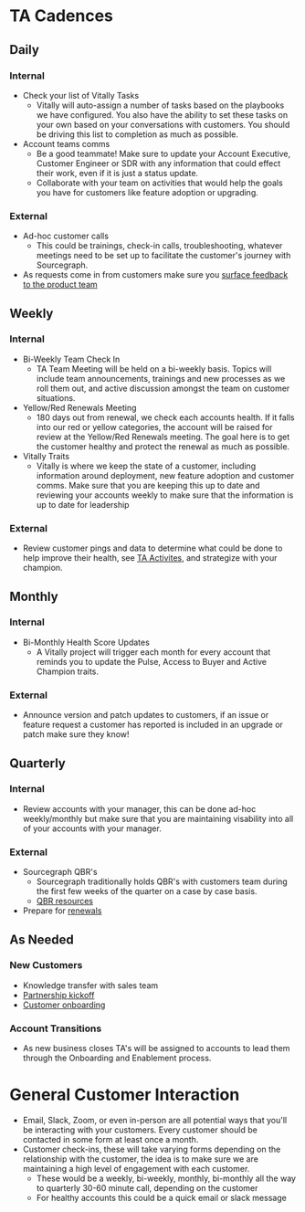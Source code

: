 # TA Cadences

## Daily

### Internal

- Check your list of Vitally Tasks
  - Vitally will auto-assign a number of tasks based on the playbooks we have configured. You also have the ability to set these tasks on your own based on your conversations with customers. You should be driving this list to completion as much as possible.
- Account teams comms
  - Be a good teammate! Make sure to update your Account Executive, Customer Engineer or SDR with any information that could effect their work, even if it is just a status update.
  - Collaborate with your team on activities that would help the goals you have for customers like feature adoption or upgrading.

### External

- Ad-hoc customer calls
  - This could be trainings, check-in calls, troubleshooting, whatever meetings need to be set up to facilitate the customer's journey with Sourcegraph.
- As requests come in from customers make sure you [surface feedback to the product team](../../../engineering/product/process/feedback/surfacing_product_feedback.md)

## Weekly

### Internal

- Bi-Weekly Team Check In
  - TA Team Meeting will be held on a bi-weekly basis. Topics will include team announcements, trainings and new processes as we roll them out, and active discussion amongst the team on customer situations.
- Yellow/Red Renewals Meeting
  - 180 days out from renewal, we check each accounts health. If it falls into our red or yellow categories, the account will be raised for review at the Yellow/Red Renewals meeting. The goal here is to get the customer healthy and protect the renewal as much as possible.
- Vitally Traits
  - Vitally is where we keep the state of a customer, including information around deployment, new feature adoption and customer comms. Make sure that you are keeping this up to date and reviewing your accounts weekly to make sure that the information is up to date for leadership

### External

- Review customer pings and data to determine what could be done to help improve their health, see [TA Activites](./ta-scenarios.md), and strategize with your champion.

## Monthly

### Internal

- Bi-Monthly Health Score Updates
  - A Vitally project will trigger each month for every account that reminds you to update the Pulse, Access to Buyer and Active Champion traits.

### External

- Announce version and patch updates to customers, if an issue or feature request a customer has reported is included in an upgrade or patch make sure they know!

## Quarterly

### Internal

- Review accounts with your manager, this can be done ad-hoc weekly/monthly but make sure that you are maintaining visability into all of your accounts with your manager.

### External

- Sourcegraph QBR's
  - Sourcegraph traditionally holds QBR's with customers team during the first few weeks of the quarter on a case by case basis.
  - [QBR resources](../team-culture/working-with-customers.md#qbrs)
- Prepare for [renewals](../team-culture/working-with-customers.md#renewal-process)

## As Needed

### New Customers

- Knowledge transfer with sales team
- [Partnership kickoff](../team-culture/working-with-customers.md#post-sales-partnership-kickoff)
- [Customer onboarding](../team-culture/working-with-customers.md#user-onboarding)

### Account Transitions

- As new business closes TA's will be assigned to accounts to lead them through the Onboarding and Enablement process.

# General Customer Interaction

- Email, Slack, Zoom, or even in-person are all potential ways that you'll be interacting with your customers. Every customer should be contacted in some form at least once a month.
- Customer check-ins, these will take varying forms depending on the relationship with the customer, the idea is to make sure we are maintaining a high level of engagement with each customer.
  - These would be a weekly, bi-weekly, monthly, bi-monthly all the way to quarterly 30-60 minute call, depending on the customer
  - For healthy accounts this could be a quick email or slack message
